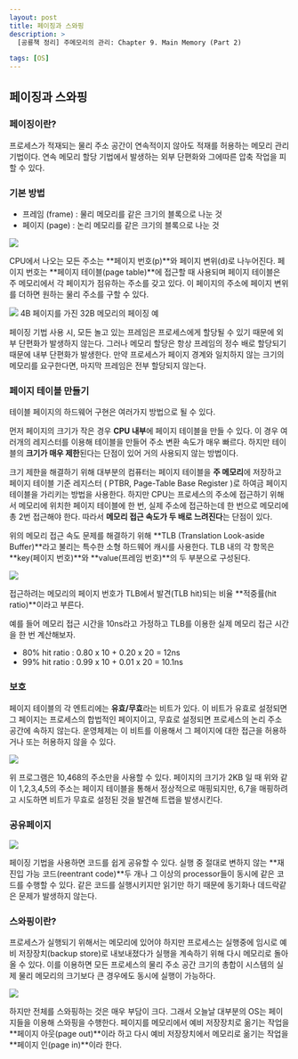 ```yaml
---
layout: post
title: 페이징과 스와핑
description: >
  [공룡책 정리] 주메모리의 관리: Chapter 9. Main Memory (Part 2)

tags: [OS]
---
```


## 페이징과 스와핑

### 페이징이란?

프로세스가 적재되는 물리 주소 공간이 연속적이지 않아도 적재를 허용하는 메모리 관리 기법이다. 연속 메모리 할당 기법에서 발생하는 외부 단편화와 그에따른 압축 작업을 피할 수 있다.

### 기본 방법

- 프레임 (frame) : 물리 메모리를 같은 크기의 블록으로 나눈 것
- 페이지 (page) : 논리 메모리를 같은 크기의 블록으로 나눈 것

![](https://taeho0304.github.io/assets/img/OS/Paging/paging_hardware.png)

CPU에서 나오는 모든 주소는 **페이지 번호(p)**와 페이지 변위(d)로 나누어진다. 페이지 번호는 **페이지 테이블(page table)**에 접근할 때 사용되며 페이지 테이블은 주 메모리에서 각 페이지가 점유하는 주소를 갖고 있다. 이 페이지의 주소에 페이지 변위를 더하면 원하는 물리 주소를 구할 수 있다.

![](https://taeho0304.github.io/assets/img/OS/Paging/paging_ex.png)
4B 페이지를 가진 32B 메모리의 페이징 예

페이징 기법 사용 시, 모든 놀고 있는 프레임은 프로세스에게 할당될 수 있기 때문에 외부 단편화가 발생하지 않는다. 그러나 메모리 할당은 항상 프레임의 정수 배로 할당되기 때문에 내부 단편화가 발생한다. 만약 프로세스가 페이지 경계와 일치하지 않는 크기의 메모리를 요구한다면, 마지막 프레임은 전부 할당되지 않는다.

### 페이지 테이블 만들기

테이블 페이지의 하드웨어 구현은 여러가지 방법으로 될 수 있다.

먼저 페이지의 크기가 작은 경우 **CPU 내부**에 페이지 테이블을 만들 수 있다. 이 경우 여러개의 레지스터를 이용해 테이블을 만들어 주소 변환 속도가 매우 빠르다. 하지만 테이블의 **크기가 매우 제한**된다는 단점이 있어 거의 사용되지 않는 방법이다.

크기 제한을 해결하기 위해 대부분의 컴퓨터는 페이지 테이블을 **주 메모리**에 저장하고 페이지 테이블 기준 레지스터 ( PTBR, Page-Table Base Register )로 하여금 페이지 테이블을 가리키는 방법을 사용한다. 하지만 CPU는 프로세스의 주소에 접근하기 위해서 메모리에 위치한 페이지 테이블에 한 번, 실제 주소에 접근하는데 한 번으로 메모리에 총 2번 접근해야 한다. 따라서 **메모리 접근 속도가 두 배로 느려진다**는 단점이 있다.

위의 메모리 접근 속도 문제를 해결하기 위해 **TLB (Translation Look-aside Buffer)**라고 불리는 특수한 소형 하드웨어 캐시를 사용한다. TLB 내의 각 항목은 **key(페이지 번호)**와 **value(프레임 번호)**의 두 부분으로 구성된다.

![](https://taeho0304.github.io/assets/img/OS/Paging/tlb.png)

접근하려는 메모리의 페이지 번호가 TLB에서 발견(TLB hit)되는 비율 **적중률(hit ratio)**이라고 부른다.

예를 들어 메모리 접근 시간을 10ns라고 가정하고 TLB를 이용한 실제 메모리 접근 시간을 한 번 계산해보자.

- 80% hit ratio : 0.80 x 10 + 0.20 x 20 = 12ns
- 99% hit ratio : 0.99 x 10 + 0.01 x 20 = 10.1ns

### 보호

페이지 테이블의 각 엔트리에는 **유효/무효**라는 비트가 있다. 이 비트가 유효로 설정되면 그 페이지는 프로세스의 합법적인 페이지이고, 무효로 설정되면 프로세스의 논리 주소 공간에 속하지 않는다. 운영체제는 이 비트를 이용해서 그 페이지에 대한 접근을 허용하거나 또는 허용하지 않을 수 있다.

![](https://taeho0304.github.io/assets/img/OS/Paging/protection.png)

위 프로그램은 10,468의 주소만을 사용할 수 있다. 페이지의 크기가 2KB 일 때 위와 같이 1,2,3,4,5의 주소는 페이지 테이블을 통해서 정상적으로 매핑되지만, 6,7을 매핑하려고 시도하면 비트가 무효로 설정된 것을 발견해 트랩을 발생시킨다.

### 공유페이지

![](https://taeho0304.github.io/assets/img/OS/Paging/share.png)

페이징 기법을 사용하면 코드를 쉽게 공유할 수 있다. 실행 중 절대로 변하지 않는 **재진입 가능 코드(reentrant code)**두 개나 그 이상의 processor들이 동시에 같은 코드를 수행할 수 있다. 같은 코드를 실행시키지만 읽기만 하기 때문에 동기화나 데드락같은 문제가 발생하지 않는다.

### 스와핑이란?

프로세스가 실행되기 위해서는 메모리에 있어야 하지만 프로세스는 실행중에 임시로 예비 저장장치(backup store)로 내보내졌다가 실행을 계속하기 위해 다시 메모리로 돌아 올 수 있다. 이를 이용하면 모든 프로세스의 물리 주소 공간 크기의 총합이 시스템의 실제 물리 메모리의 크기보다 큰 경우에도 동시에 실행이 가능하다.

![](https://taeho0304.github.io/assets/img/OS/Paging/swapping.png)

하지만 전체를 스와핑하는 것은 매우 부담이 크다. 그래서 오늘날 대부분의 OS는 페이지들을 이용해 스와핑을 수행한다. 페이지를 메모리에서 예비 저장장치로 옮기는 작업을 **페이지 아웃(page out)**이라 하고 다시 예비 저장장치에서 메모리로 옮기는 작업을 **페이지 인(page in)**이라 한다.
